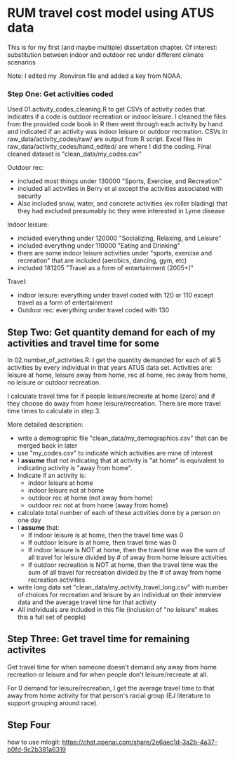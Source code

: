 # RUM travel cost model using ATUS data
This is for my first (and maybe multiple) dissertation chapter. Of interest: substitution between indoor and outdoor rec under different climate scenarios 

Note: I edited my .Renviron file and added a key from NOAA. 

### Step One: Get activities coded
Used 01.activity_codes_cleaning.R to get CSVs of activity codes that indicates if a code is outdoor recreation or indoor leisure. I cleaned the files from the provided code book in R then went through each activity by hand and indicated if an activity was indoor leisure or outdoor recreation. CSVs in raw_data/activity_codes/raw/ are output from R script. Excel files in raw_data/activity_codes/hand_edited/ are where I did the coding. Final cleaned dataset is "clean_data/my_codes.csv"

Outdoor rec: 

- included most things under 130000 "Sports, Exercise, and Recreation"
- included all activities in Berry et al except the activities associated with security
- Also included snow, water, and concrete activities (ex roller blading) that they had excluded presumably bc they were interested in Lyme disease 

Indoor leisure: 

- included everything under 120000 "Socializing, Relaxing, and Leisure"
- included everything under 110000 "Eating and Drinking"
- there are some indoor leisure activities under "sports, exercise and recreation" that are included (aerobics, dancing, gym, etc)
- included 181205 "Travel as a form of entertainment (2005+)"

Travel: 

- indoor leisure: everything under travel coded with 120 or 110 except travel as a form of entertainment
- Outdoor rec: everything under travel coded with 130


## Step Two: Get quantity demand for each of my activities and travel time for some

In 02.number_of_activities.R: I get the quantity demanded for each of all 5 activities by every individual in that years ATUS data set. Activities are: leisure at home, leisure away from home,  rec at home, rec away from home, no leisure or outdoor recreation.  

I calculate travel time for if people leisure/recreate at home (zero) and if they choose do away from home leisure/recreation. There are more travel time times to calculate in step 3.

More detailed description: 

- write a demographic file "clean_data/my_demographics.csv" that can be merged back in later 
- use "my_codes.csv" to indicate which activities are mine of interest
- I **assume** that not indicating that at activity is "at home" is equivalent to indicating activity is "away from home". 
- Indicate if an activity is:
    - indoor leisure at home
    - indoor leisure not at home
    - outdoor rec at home (not away from home)
    - outdoor rec not at from home (away from home)
- calculate total number of each of these activities done by a person on one day
- I **assume** that:
    - If indoor leisure is at home, then the travel time was 0
    - If outdoor leisure is at home, then travel time was 0 
    - If indoor leisure is NOT at home, then the travel time was the sum of all travel for leisure divided by # of away from home leisure activities 
    - If outdoor recreation is NOT at home, then the travel time was the sum of all travel for recreation divided by the # of away from home recreation activities 
- write long data set "clean_data/my_activity_travel_long.csv" with number of choices for recreation and leisure by an individual on their interview data and the average travel time for that activity
- All individuals are included in this file (inclusion of "no leisure" makes this a full set of people)


## Step Three: Get travel time for remaining activites 
Get travel time for when someone doesn't demand any away from home recreation or leisure and for when people don't leisure/recreate at all. 

For 0 demand for leisure/recreation, I get the average travel time to that away from home activity for that person's racial group (EJ literature to support grouping around race). 


## Step Four

how to use mlogit: https://chat.openai.com/share/2e6aec1d-3a2b-4a37-b0fd-9c2b381a6319



